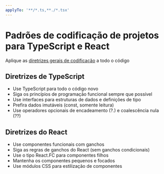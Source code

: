 ```yaml
---
applyTo: '**/*.ts,**./*.tsx'
---
```


# Padrões de codificação de projetos para TypeScript e React

Aplique as [diretrizes gerais de codificação](./general-coding.instructions.md) a todo o código

## Diretrizes de TypeScript

- Use TypeScript para todo o código novo
- Siga os princípios de programação funcional sempre que possível
- Use interfaces para estruturas de dados e definições de tipo
- Prefira dados imutáveis (const, somente leitura)
- Use operadores opcionais de encadeamento (?.) e coalescência nula (??)

## Diretrizes do React

- Use componentes funcionais com ganchos
- Siga as regras de ganchos do React (sem ganchos condicionais)
- Use o tipo React.FC para componentes filhos
- Mantenha os componentes pequenos e focados
- Use módulos CSS para estilização de componentes